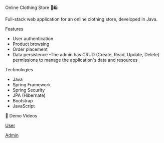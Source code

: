  Online Clothing Store 👕🛍️

Full-stack web application for an online clothing store, developed in Java.

Features

- User authentication
- Product browsing
- Order placement
- Data persistence
-The admin has CRUD (Create, Read, Update, Delete) permissions to manage the application's data and resources

 Technologies

- Java
- Spring Framework
- Spring Security
- JPA (Hibernate)
- Bootstrap
- JavaScript

 🎥 Demo Videos


  [User](https://vimeo.com/1075993637)

 
  [Admin](https://vimeo.com/1076027145)


